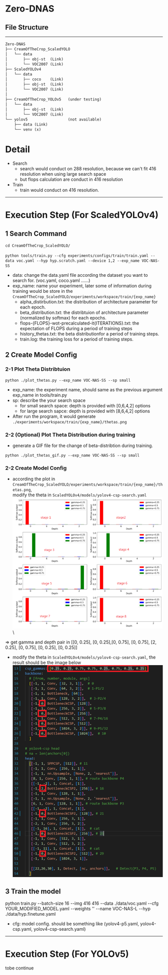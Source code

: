 # Zero-DNAS

## File Structure
----
```
Zero-DNAS
├── CreamOfTheCrop_ScaledYOLO
│   └── data
│       ├── obj-st  (Link)
│       └── VOC2007 (Link) 
├── ScaledYOLOv4
│   └── data
│       ├── coco    (Link)
│       ├── obj-st  (Link)
│       └── VOC2007 (Link) 
│
├── CreamOfTheCrop_YOLOv5   (under testing)
│   └── data
│       ├── obj-st  (Link)
│       └── VOC2007 (Link) 
└── yolov5                  (not available)
    ├── data (Link)
    └── venv (x)
```
# Detail
- Search
    - search would conduct on 288 resolution, because we can't fit 416 resolution when using large search space
    - but flops calculation are conduct in 416 resolution
- Train
    - train would conduct on 416 resolution.
----
# Execution Step (For ScaledYOLOv4)
## 1 Search Command

```
cd CreamOfTheCrop_ScaledYOLO/

python tools/train.py --cfg experiments/configs/train/train.yaml --data voc.yaml --hyp hyp.scratch.yaml --device 1,2 --exp_name VOC-NAS-SS
```

- data: change the data.yaml file according the dataset you want to search for. (voc.yaml, coco.yaml ......)
- exp_name: name your experiment, later some of information during training would be store in the `CreamOfTheCrop_ScaledYOLO/experiments/workspace/train/{exp_name}`
    - alpha_distirbution.txt: the distribution of architecture parameter for each epoch.
    - beta_distribution.txt: the distribtuion of architecture parameter (normalized by softmax) for each epochs.
    - flops-{FLOPS}-wot-precalculated-it{ITERATIONS}.txt: the expectation of FLOPS during a period of training steps
    - history_thetas.txt: the beta distributionfor a period of training steps.
    - train.log: the training loss for a period of training steps.


## 2 Create Model Config
### 2-1 Plot Theta Distribtuion
```
python ./plot_thetas.py --exp_name VOC-NAS-SS --sp small
```
- exp_name: the experiment name, should same as the previous argument exp_name in tools/train.py 
- sp: describe the your search space
    - for small search space: depth is provided with [0,6,4,2] options
    - for large search sapce: depth is provided with [8,6,4,2] options
- After run the program, it would generate ```./experiments/workspace/train/{exp_name}/thetas.png```

### 2-2 (Optional) Plot Theta Distribution during training
- generate a GIF file for the change of beta-distribtion during training.
```
python ./plot_thetas_gif.py --exp_name VOC-NAS-SS --sp small
```


### 2-2 Create Model Config
- according the plot in ```CreamOfTheCrop_ScaledYOLO/experiments/workspace/train/{exp_name}/thetas.png```, \
modify the theta in ```ScaledYOLOv4/models/yolov4-csp-search.yaml```
![distribution of theta plot](./doc/distribution.png)\\


=> get gamma and depth pair in [[0, 0.25], [0, 0.25],[0, 0.75], [0, 0.75], [2, 0.25], [0, 0.75], [0, 0.25], [0, 0.25]]

- modify the theta in ```ScaledYOLOv4/models/yolov4-csp-search.yaml```, the result should be the image below
![modified model config](./doc/modified_model.png)




## 3 Train the model
python train.py --batch-size 16 --img 416 416 --data ./data/voc.yaml --cfg YOUR_MODIFIED_MODEL.yaml --weights '' --name VOC-NAS-L --hyp ./data/hyp.finetune.yaml

- cfg: model config. should be something like (yolov4-p5.yaml, yolov4-csp.yaml, yolov4-csp-search.yaml)

----
# Execution Step (For YOLOv5)
tobe continue

<!-- ## Training Command
python ./train.py --data ./data/voc.yaml --hyp ./data/hyp.finetune.yaml --cfg ./models/yolov5m.yaml --batch-size 16 --weights '' --device 1 --img-size 416 -->



<!-- 
    .
    └── VOCdevkit
        └── VOC2007
            ├── SegmentationObject
            ├── SegmentationClass     
            ├── JPEGImages      
            │   ├── 009961.jpg      
            │   ├── 009959.jpg      
            │   └── ...
            ├── ImageSets      
            │   ├── Segmentation      
            │   ├── Main       
            │   │   ├── ...
            │   │   ├── trainval.txt
            │   │   └── ...     
            │   └── Layout      
            ├── Annotations  
            │   ├── 009961.yaml      
            │   ├── 009959.yaml     
            │   └── ...        
            └──



    VOC2007
    ├── images      
    │   ├── 009961.jpg      
    │   ├── 009959.jpg      
    │   └── ...
    ├── annotations  
    │   ├── 009961.yaml      
    │   ├── 009959.yaml     
    │   └── ...        
    ├── labels          # Empty Folder Now !!!
    ├── trainval.txt    # Should Change A Little Bit Later !!
    └── xml2yolo.py     # Would Provide Latter !!
            




    VOC2007
    ├── images      
    │   ├── 009961.jpg      
    │   ├── 009959.jpg      
    │   └── ...
    ├── annotations  
    │   ├── 009961.yaml      
    │   ├── 009959.yaml     
    │   └── ...        
    ├── labels         
    │   ├── 009961.txt      
    │   ├── 009959.txt     
    │   └── ...        
    ├── classes.txt     # Would Be Generated After Running xml2yolo.py   
    ├── trainval.txt   
    ├── test.txt        # Generate test.txt is the same way as trainval.txt
    └── xml2yolo.py     


    ScaledYOLOv4
    ├── data      
    │   └── VOC2007    
    │       └── ...
    │   ├── voc.yaml
    │   ├── coco.yaml
    │   ├── hyp.finetune.yaml
    │   ├── hyp.scratch.yaml
    │   └── ...
    ├── models 
    │   └── ...
    ├── utils        
    │   └── ...
    ├── LICENSE
    ├── README.md   
    ├── detect.py
    ├── test.py
    └── train.py      -->
